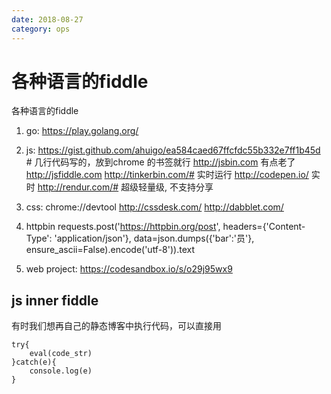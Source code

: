 ```yaml
---
date: 2018-08-27
category: ops
---
```

# 各种语言的fiddle

各种语言的fiddle
1. go:
    https://play.golang.org/

2. js:
    https://gist.github.com/ahuigo/ea584caed67ffcfdc55b332e7ff1b45d # 几行代码写的，放到chrome 的书签就行
    http://jsbin.com 有点老了
    http://jsfiddle.com
    http://tinkerbin.com/# 实时运行
    http://codepen.io/ 实时
    http://rendur.com/# 超级轻量级, 不支持分享

2. css:
    chrome://devtool
    http://cssdesk.com/ 
    http://dabblet.com/

2. httpbin
    requests.post('https://httpbin.org/post', headers={'Content-Type': 'application/json'}, data=json.dumps({'bar':'员'}, ensure_ascii=False).encode('utf-8')).text

2. web project:
    https://codesandbox.io/s/o29j95wx9

## js inner fiddle
有时我们想再自己的静态博客中执行代码，可以直接用

    try{
        eval(code_str)
    }catch(e){
        console.log(e)
    }